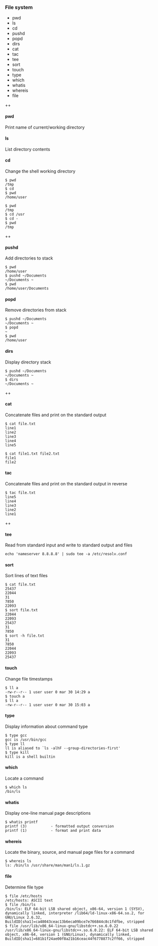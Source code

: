 ### File system

- pwd
- ls
- cd
- pushd
- popd
- dirs
- cat
- tac
- tee
- sort
- touch
- type
- which
- whatis
- whereis
- file

++

#### pwd

Print name of current/working directory

#### ls

List directory contents

#### cd

Change the shell working directory

```
$ pwd
/tmp
$ cd
$ pwd
/home/user
```
```
$ pwd
/tmp
$ cd /usr
$ cd -
$ pwd
/tmp
```

++

#### pushd

Add directories to stack

```
$ pwd
/home/user
$ pushd ~/Documents
~/Documents ~
$ pwd
/home/user/Documents
```

#### popd

Remove directories from stack

```
$ pushd ~/Documents
~/Documents ~
$ popd
~
$ pwd
/home/user
```

#### dirs

Display directory stack

```
$ pushd ~/Documents
~/Documents ~
$ dirs
~/Documents ~
```

++

#### cat

Concatenate files and print on the standard output

```
$ cat file.txt
line1
line2
line3
line4
line5
```
```
$ cat file1.txt file2.txt
file1
file2
```

#### tac

Concatenate files and print on the standard output in reverse

```
$ tac file.txt
line5
line4
line3
line2
line1
```

++

#### tee

Read from standard input and write to standard output and files

`echo 'nameserver 8.8.8.8' | sudo tee -a /etc/resolv.conf`

#### sort

Sort lines of text files

```
$ cat file.txt
25437
22044
31
7850
22093
$ sort file.txt
22044
22093
25437
31
7850
$ sort -h file.txt
31
7850
22044
22093
25437
```

#### touch

Change file timestamps

```
$ ll a
-rw-r--r-- 1 user user 0 mar 30 14:29 a
$ touch a
$ ll a
-rw-r--r-- 1 user user 0 mar 30 15:03 a
```

#### type

Display information about command type

```
$ type gcc
gcc is /usr/bin/gcc
$ type ll
ll is aliased to `ls -alhF --group-directories-first'
$ type kill
kill is a shell builtin
```

#### which

Locate a command

```
$ which ls
/bin/ls
```

#### whatis

Display one-line manual page descriptions

```
$ whatis printf
printf (3)           - formatted output conversion
printf (1)           - format and print data
```

#### whereis

Locate the binary, source, and manual page files for a command

```
$ whereis ls
ls: /bin/ls /usr/share/man/man1/ls.1.gz
```

#### file

Determine file type

```
$ file /etc/hosts
/etc/hosts: ASCII text
$ file /bin/ls
/bin/ls: ELF 64-bit LSB shared object, x86-64, version 1 (SYSV), dynamically linked, interpreter /lib64/ld-linux-x86-64.so.2, for GNU/Linux 2.6.32, BuildID[sha1]=ca48043ceac13b6eca09bce7e766844c8c1fdfbe, stripped
$ file /usr/lib/x86_64-linux-gnu/libstdc++.so.6.0.22
/usr/lib/x86_64-linux-gnu/libstdc++.so.6.0.22: ELF 64-bit LSB shared object, x86-64, version 1 (GNU/Linux), dynamically linked, BuildID[sha1]=681b1f24ae00f8a21b16ceac44f6778877c2ff66, stripped
```
